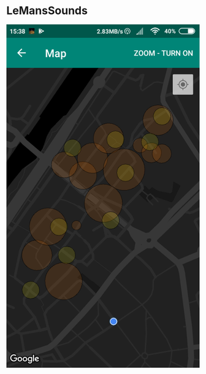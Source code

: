 # LeMansSounds
![Interface](https://github.com/Pasinozavr/LeMansSounds/blob/master/app/src/main/res/drawable/ourapp_map.png)
